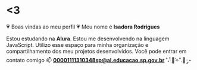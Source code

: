 # <3
💗 Boas vindas ao meu perfil 💗
Meu nome é **Isadora Rodrigues**

Estou estudando na **Alura**.
Estou me desenvolvendo na linguagem JavaScript.
Utilizo esse espaço para minha organização e compartilhamento dos meu projetos desenvolvidos.
Você pode entrar em contato comigo 📫
**00001111310348sp@al.educacao.sp.gov.br**
˚˖𓍢ִ໋🌷͙֒✧˚.🎀༘⋆
